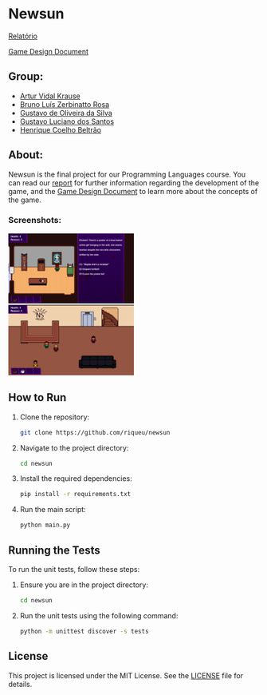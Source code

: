 # Newsun

[Relatório](docs/relatorio_A2.pdf)

[Game Design Document](gdd/newsun.md)

## Group:
- [Artur Vidal Krause](https://github.com/arturvidalkrause)
- [Bruno Luís Zerbinatto Rosa](https://github.com/Brunikito)
- [Gustavo de Oliveira da Silva](https://github.com/GuOliv2306)
- [Gustavo Luciano dos Santos](https://github.com/gstavol)
- [Henrique Coelho Beltrão](https://github.com/riqueu)

## About:
Newsun is the final project for our Programming Languages course. You can read our [report](docs/relatorio_A2.pdf) for further information regarding the development of the game, and the [Game Design Document](gdd/newsun.md) to learn more about the concepts of the game.

### Screenshots:
<img src="docs/prev2.png" width="50%">

<img src="docs/prev3.png" width="50%">

## How to Run

1. Clone the repository:
    ```bash
    git clone https://github.com/riqueu/newsun
    ```
2. Navigate to the project directory:
    ```bash
    cd newsun
    ```
3. Install the required dependencies:
    ```bash
    pip install -r requirements.txt
    ```
4. Run the main script:
    ```bash
    python main.py
    ```
## Running the Tests

To run the unit tests, follow these steps:

1. Ensure you are in the project directory:
    ```bash
    cd newsun
    ```

2. Run the unit tests using the following command:
    ```bash
    python -m unittest discover -s tests
    ```

## License

This project is licensed under the MIT License. See the [LICENSE](LICENSE) file for details.